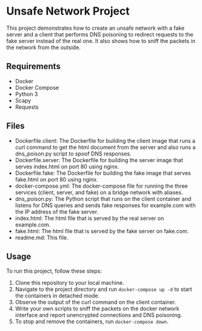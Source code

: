 # Unsafe Network Project

This project demonstrates how to create an unsafe network with a fake server and a client that performs DNS poisoning to redirect requests to the fake server instead of the real one. It also shows how to sniff the packets in the network from the outside.

## Requirements

- Docker
- Docker Compose
- Python 3
- Scapy
- Requests

## Files

- Dockerfile.client: The Dockerfile for building the client image that runs a curl command to get the html document from the server and also runs a dns_poison.py script to spoof DNS responses.
- Dockerfile.server: The Dockerfile for building the server image that serves index.html on port 80 using nginx.
- Dockerfile.fake: The Dockerfile for building the fake image that serves fake.html on port 80 using nginx.
- docker-compose.yml: The docker-compose file for running the three services (client, server, and fake) on a bridge network with aliases.
- dns_poison.py: The Python script that runs on the client container and listens for DNS queries and sends fake responses for example.com with the IP address of the fake server.
- index.html: The html file that is served by the real server on example.com.
- fake.html: The html file that is served by the fake server on fake.com.
- readme.md: This file.

## Usage

To run this project, follow these steps:

1. Clone this repository to your local machine.
2. Navigate to the project directory and run `docker-compose up -d` to start the containers in detached mode.
3. Observe the output of the curl command on the client container.
4. Write your own scripts to sniff the packets on the docker network interface and report unencrypted connections and DNS poisoning.
5. To stop and remove the containers, run `docker-compose down`.

